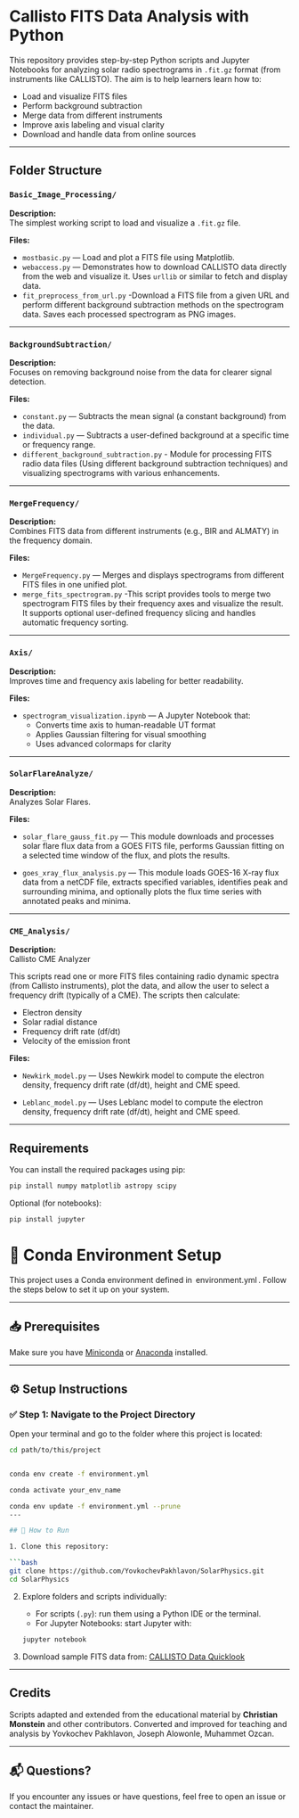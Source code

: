 # Callisto FITS Data Analysis with Python

This repository provides step-by-step Python scripts and Jupyter Notebooks for analyzing solar radio spectrograms in `.fit.gz` format (from instruments like CALLISTO). The aim is to help learners learn how to:

- Load and visualize FITS files
- Perform background subtraction
- Merge data from different instruments
- Improve axis labeling and visual clarity
- Download and handle data from online sources

---

##  Folder Structure

### `Basic_Image_Processing/`
**Description:**  
The simplest working script to load and visualize a `.fit.gz` file.

**Files:**
- `mostbasic.py` — Load and plot a FITS file using Matplotlib.
- `webaccess.py` — Demonstrates how to download CALLISTO data directly from the web and visualize it. Uses `urllib` or similar to fetch and display data.
- `fit_preprocess_from_url.py` -Download a FITS file from a given URL and perform different background subtraction methods on the spectrogram data. Saves each processed spectrogram as PNG images.

---

### `BackgroundSubtraction/`
**Description:**  
Focuses on removing background noise from the data for clearer signal detection.

**Files:**
- `constant.py` — Subtracts the mean signal (a constant background) from the data.
- `individual.py` — Subtracts a user-defined background at a specific time or frequency range.
- `different_background_subtraction.py` - Module for processing FITS radio data files (Using different background subtraction techniques) and visualizing spectrograms with various enhancements.

---

### `MergeFrequency/`
**Description:**  
Combines FITS data from different instruments (e.g., BIR and ALMATY) in the frequency domain.

**Files:**
- `MergeFrequency.py` — Merges and displays spectrograms from different FITS files in one unified plot.
- `merge_fits_spectrogram.py` -This script provides tools to merge two spectrogram FITS files by their frequency axes and visualize the result. It supports optional user-defined frequency slicing and handles automatic frequency sorting.

---

### `Axis/`
**Description:**  
Improves time and frequency axis labeling for better readability.

**Files:**
- `spectrogram_visualization.ipynb` — A Jupyter Notebook that:
  - Converts time axis to human-readable UT format
  - Applies Gaussian filtering for visual smoothing
  - Uses advanced colormaps for clarity

---

### `SolarFlareAnalyze/`
**Description:**  
Analyzes Solar Flares.

**Files:**
- `solar_flare_gauss_fit.py` — This module downloads and processes solar flare flux data from a GOES FITS file, performs Gaussian fitting on a selected time window of the flux, and plots the results.

- `goes_xray_flux_analysis.py` — This module loads GOES-16 X-ray flux data from a netCDF file, extracts specified variables, identifies peak and surrounding minima, and optionally plots the flux time series with annotated peaks and minima.

---

### `CME_Analysis/`
**Description:**  
Callisto CME Analyzer

This scripts read one or more FITS files containing radio dynamic spectra (from Callisto instruments), plot the data, and allow the user to select a frequency drift (typically of a CME). The scripts then calculate:

- Electron density
- Solar radial distance 
- Frequency drift rate (df/dt)
- Velocity of the emission front

**Files:**
- `Newkirk_model.py` — Uses Newkirk model to compute the electron density, frequency drift rate (df/dt), height and CME speed.

- `Leblanc_model.py` — Uses Leblanc model to compute the electron density, frequency drift rate (df/dt), height and CME speed.

---
##  Requirements

You can install the required packages using pip:

```bash
pip install numpy matplotlib astropy scipy
````

Optional (for notebooks):

```bash
pip install jupyter
```
# 🧪 Conda Environment Setup

This project uses a Conda environment defined in ⁠ environment.yml ⁠. Follow the steps below to set it up on your system.

---

## 📥 Prerequisites

Make sure you have [Miniconda](https://docs.conda.io/en/latest/miniconda.html) or [Anaconda](https://www.anaconda.com/products/distribution) installed.

---

## ⚙️ Setup Instructions

### ✅ Step 1: Navigate to the Project Directory

Open your terminal and go to the folder where this project is located:

```bash
cd path/to/this/project


conda env create -f environment.yml

conda activate your_env_name

conda env update -f environment.yml --prune
---

## 🚀 How to Run

1. Clone this repository:

```bash
git clone https://github.com/YovkochevPakhlavon/SolarPhysics.git
cd SolarPhysics
```

2. Explore folders and scripts individually:

   * For scripts (`.py`): run them using a Python IDE or the terminal.
   * For Jupyter Notebooks: start Jupyter with:

   ```bash
   jupyter notebook
   ```

3. Download sample FITS data from:
   [CALLISTO Data Quicklook](http://soleil.i4ds.ch/solarradio/callistoQuicklooks/)

---



## Credits

Scripts adapted and extended from the educational material by **Christian Monstein** and other contributors.
Converted and improved for teaching and analysis by Yovkochev Pakhlavon, Joseph Alowonle, Muhammet Ozcan.

---

## 📬 Questions?

If you encounter any issues or have questions, feel free to open an issue or contact the maintainer.

```
